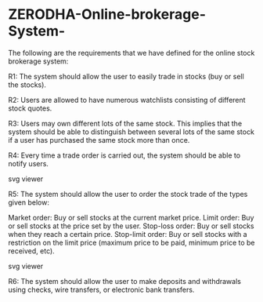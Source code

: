 # ZERODHA-Online-brokerage-System-

The following are the requirements that we have defined for the online stock brokerage system:

R1: The system should allow the user to easily trade in stocks (buy or sell the stocks).

R2: Users are allowed to have numerous watchlists consisting of different stock quotes.

R3: Users may own different lots of the same stock. This implies that the system should be able to distinguish between several lots of the same stock if a user has purchased the same stock more than once.

R4: Every time a trade order is carried out, the system should be able to notify users.


svg viewer

R5: The system should allow the user to order the stock trade of the types given below:

Market order: Buy or sell stocks at the current market price.
Limit order: Buy or sell stocks at the price set by the user.
Stop-loss order: Buy or sell stocks when they reach a certain price.
Stop-limit order: Buy or sell stocks with a restriction on the limit price (maximum price to be paid, minimum price to be received, etc).

svg viewer

R6: The system should allow the user to make deposits and withdrawals using checks, wire transfers, or electronic bank transfers.



